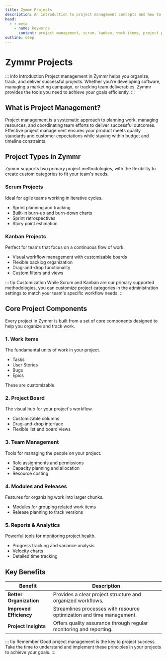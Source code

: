 ```yaml
---
title: Zymmr Projects 
description: An introduction to project management concepts and how to organize, track, and deliver successful projects in Zymmr.
head:
  - - meta
    - name: keywords
      content: project management, scrum, kanban, work items, project planning, zymmr
outline: deep
---
```


# Zymmr Projects 

::: info Introduction
Project management in Zymmr helps you organize, track, and deliver successful projects. Whether you're developing software, managing a marketing campaign, or tracking team deliverables, Zymmr provides the tools you need to achieve your goals efficiently.
:::

## What is Project Management?

Project management is a systematic approach to planning work, managing resources, and coordinating team efforts to deliver successful outcomes. Effective project management ensures your product meets quality standards and customer expectations while staying within budget and timeline constraints.

## Project Types in Zymmr

Zymmr supports two primary project methodologies, with the flexibility to create custom categories to fit your team's needs.

### Scrum Projects
Ideal for agile teams working in iterative cycles.

-   Sprint planning and tracking
-   Built-in burn-up and burn-down charts
-   Sprint retrospectives
-   Story point estimation

### Kanban Projects
Perfect for teams that focus on a continuous flow of work.

-   Visual workflow management with customizable boards
-   Flexible backlog organization
-   Drag-and-drop functionality
-   Custom filters and views

::: tip Customization
While Scrum and Kanban are our primary supported methodologies, you can customize project categories in the administration settings to match your team's specific workflow needs.
:::

## Core Project Components

Every project in Zymmr is built from a set of core components designed to help you organize and track work.

### 1. Work Items
The fundamental units of work in your project.
-   Tasks
-   User Stories
-   Bugs
-   Epics

These are customizable.

### 2. Project Board
The visual hub for your project's workflow.
-   Customizable columns
-   Drag-and-drop interface
-   Flexible list and board views

### 3. Team Management
Tools for managing the people on your project.
-   Role assignments and permissions
-   Capacity planning and allocation
-   Resource costing

### 4. Modules and Releases
Features for organizing work into larger chunks.
-   Modules for grouping related work items
-   Release planning to track versions

### 5. Reports & Analytics
Powerful tools for monitoring project health.
-   Progress tracking and variance analysis
-   Velocity charts
-   Detailed time tracking

## Key Benefits

| Benefit                 | Description                                                   |
| ----------------------- | ------------------------------------------------------------- |
| **Better Organization** | Provides a clear project structure and organized workflows.   |
| **Improved Efficiency** | Streamlines processes with resource optimization and time management. |
| **Project Insights**    | Offers quality assurance through regular monitoring and reporting. |


::: tip Remember
Good project management is the key to project success. Take the time to understand and implement these principles in your projects to achieve your goals.
:::
